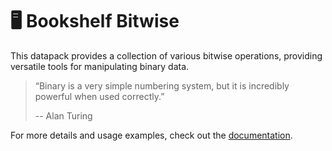 # 🖥️ Bookshelf Bitwise

This datapack provides a collection of various bitwise operations, providing versatile tools for manipulating binary data.

> “Binary is a very simple numbering system, but it is incredibly powerful when used correctly.”
>
> -- Alan Turing

For more details and usage examples, check out the [documentation](https://docs.mcbookshelf.dev/en/latest/modules/bitwise.html).
